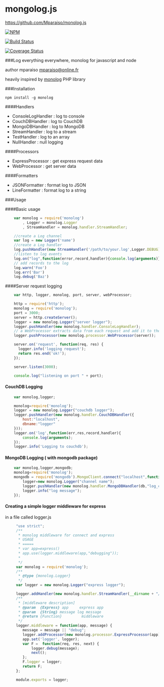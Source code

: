 mongolog.js
===========

https://github.com/Mparaiso/monolog.js

[![NPM](https://nodei.co/npm/monolog.png)](https://nodei.co/npm/monolog/)


[![Build Status](https://travis-ci.org/Mparaiso/monolog.js.png?branch=master)](https://travis-ci.org/Mparaiso/monolog.js)

[![Coverage Status](https://coveralls.io/repos/Mparaiso/monolog.js/badge.png)](https://coveralls.io/r/Mparaiso/monolog.js)


###Log everything everywhere, monolog for javascript and node

author mparaiso <mparaiso@online.fr>

heavily inspired by [monolog](https://github.com/Seldaek/monolog) PHP library

###Installation

	npm install -g monolog

####Handlers

- ConsoleLogHandler : log to console
- CouchDBHandler : log to CouchDB
- MongoDBHandler : log to MongoDB
- StreamHandler : log to a stream
- TestHandler : log to an array
- NullHandler : null logging

####Processors

- ExpressProcessor : get express request data
- WebProcessor : get server data

####Formatters

- JSONFormatter : format log to JSON
- LineFormatter : format log to a string

###Usage

####Basic usage

```javascript
	var monolog = require('monolog')
		, Logger = monolog.Logger
		, StreamHandler = monolog.handler.StreamHandler;

	//create a Log channel
	var log = new Logger('name')
	//create a Log handler
	log.pushHandler(new StreamHandler('/path/to/your.log',Logger.DEBUG))
	//listen to log events
	log.on("log",function(error,record,handler){console.log(arguments)});
	// add records to the log
	log.warn('Foo')
	log.err('Bar')
	log.debug('Baz')
```

####Server request logging

```javascript
	var http, logger, monolog, port, server, webProcessor;

	http = require('http');
	monolog = require('monolog');
	port = 3000;
	server = http.createServer();
	logger = new monolog.Logger("server logger");
	logger.pushHandler(new monolog.handler.ConsoleLogHandler);
	// a WebProcessor extracts data from each request and add it to the log records
	logger.pushProcessor(new monolog.processor.WebProcessor(server));

	server.on('request', function(req, res) {
	  logger.info('logging request');
	  return res.end('ok!');
	});

	server.listen(3000);

	console.log("listening on port " + port);
```

#### CouchDB Logging

```javascript
	var monolog,logger;

	monolog=require('monolog');
	logger = new monolog.Logger("couchdb logger");
	logger.pushHandler(new monolog.handler.CouchDBHandler({
		host:"localhost",
		dbname:"logger"
	}));
	logger.on('log',function(err,res,record,handler){
		console.log(arguments);
	});
	logger.info('Logging to couchdb');
```
#### MongoDB Logging ( with mongodb package)

```javascript
	var monolog,logger,mongodb;
	monolog=require('monolog');
	mongodb = require('mongodb').MongoClient.connect("localhost",function(err,db){
		logger=new monolog.Logger("channel name");
		logger.pushHandler(new monolog.handler.MongoDBHandler(db,"log_collection"));
		logger.info("log message");
	});

```

#### Creating a simple logger middleware for express

in a file called logger.js

```javascript
	 "use strict";
	 /**
	  * monolog middleware for connect and express
	  * USAGE
	  * =====
	  * var app=express()
	  * app.use(logger.middleware(app,"debugging"));
	  * 
	  */
	 var monolog = require('monolog');
	 /**
	  * @type {monolog.Logger}
	  */
	 var logger = new monolog.Logger("express logger");

	 logger.addHandler(new monolog.handler.StreamHandler(__dirname + "/../temp/log.txt"));
	 /**
	  * [middleware description]
	  * @param  {Express} app     express app
	  * @param  {String} message log message
	  * @return {Function}         middleware
	  */
	 logger.middleware = function(app, message) {
	 	message = message || "debug";
	 	logger.addProcessor(new monolog.processor.ExpressProcessor(app));
	 	app.set('logger', logger);
	 	var F =  function(req, res, next) {
	 		logger.debug(message);
	 		next();
	 	};
	 	F.logger = logger;
	 	return F;
	 };

	 module.exports = logger;
```